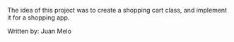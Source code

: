 The idea of this project was to create a shopping cart class, and implement it for a shopping app.

Written by: Juan Melo
